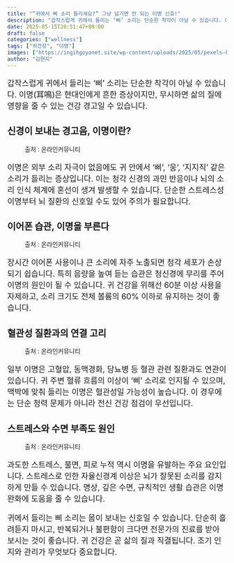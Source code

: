 ```yaml
---
title: "“귀에서 삐 소리 들리세요?” 그냥 넘기면 안 되는 이명 신호!"
description: "갑작스럽게 귀에서 들리는 ‘삐’ 소리는 단순한 착각이 아닐 수 있습니다. 이명(耳鳴)은 현대인에게 흔한 증상이지만, 무시하면 삶의 질에 영향을 줄 수 있는 건강 경고일 수 있습니다."
date: 2025-05-15T20:51:47+09:00
draft: false
categories: ["wellness"]
tags: ["귀건강", "이명"]
images: ["https://ingihgoyonet.site/wp-content/uploads/2025/05/pexels-kseniachernaya-3965524-684x1024.jpg", "https://ingihgoyonet.site/wp-content/uploads/2025/05/pexels-ozrenildo-599571-1024x683.jpg", "https://ingihgoyonet.site/wp-content/uploads/2025/05/pexels-karolina-grabowska-5206951-1024x683.jpg", "https://ingihgoyonet.site/wp-content/uploads/2025/05/pexels-olly-3808057-1024x616.jpg"]
author: "김현지"
---
```


<p style="font-size:18px">갑작스럽게 귀에서 들리는 ‘삐’ 소리는 단순한 착각이 아닐 수 있습니다. 이명(耳鳴)은 현대인에게 흔한 증상이지만, 무시하면 삶의 질에 영향을 줄 수 있는 건강 경고일 수 있습니다.</p> <h2 >신경이 보내는 경고음, 이명이란?</h2> <figure ><img src="https://ingihgoyonet.site/wp-content/uploads/2025/05/pexels-kseniachernaya-3965524-684x1024.jpg" alt="" style="aspect-ratio:16/9;object-fit:cover"/><figcaption >출처 : 온라인커뮤니티</figcaption></figure> <p style="font-size:18px">이명은 외부 소리 자극이 없음에도 귀 안에서 ‘삐’, ‘웅’, ‘지지직’ 같은 소리가 들리는 증상입니다. 이는 청각 신경의 과민 반응이나 뇌의 소리 인식 체계에 혼선이 생겨 발생할 수 있습니다. 단순한 스트레스성 이명부터 뇌 질환의 신호일 수도 있어 주의가 필요합니다.</p> <h2 >이어폰 습관, 이명을 부른다</h2> <figure ><img src="https://ingihgoyonet.site/wp-content/uploads/2025/05/pexels-ozrenildo-599571-1024x683.jpg" alt="" style="aspect-ratio:16/9;object-fit:cover"/><figcaption >출처 : 온라인커뮤니티</figcaption></figure> <p style="font-size:18px">장시간 이어폰 사용이나 큰 소리에 자주 노출되면 청각 세포가 손상되기 쉽습니다. 특히 음량을 높여 듣는 습관은 청신경에 무리를 주어 이명의 원인이 될 수 있습니다. 귀 건강을 위해선 60분 이상 사용을 자제하고, 소리 크기도 전체 볼륨의 60% 이하로 유지하는 것이 좋습니다.</p> <h2 >혈관성 질환과의 연결 고리</h2> <figure ><img src="https://ingihgoyonet.site/wp-content/uploads/2025/05/pexels-karolina-grabowska-5206951-1024x683.jpg" alt="" style="aspect-ratio:16/9;object-fit:cover"/><figcaption >출처 : 온라인커뮤니티</figcaption></figure> <p style="font-size:18px">일부 이명은 고혈압, 동맥경화, 당뇨병 등 혈관 관련 질환과도 연관이 있습니다. 귀 주변 혈류 흐름의 이상이 ‘삐’ 소리로 인지될 수 있으며, 맥박에 맞춰 들리는 이명은 혈관성일 가능성이 높습니다. 이 경우에는 단순 청력 문제가 아니라 전신 건강 점검이 우선입니다.</p> <h2 >스트레스와 수면 부족도 원인</h2> <figure ><img src="https://ingihgoyonet.site/wp-content/uploads/2025/05/pexels-olly-3808057-1024x616.jpg" alt="" style="aspect-ratio:16/9;object-fit:cover"/><figcaption >출처 : 온라인커뮤니티</figcaption></figure> <p style="font-size:18px">과도한 스트레스, 불면, 피로 누적 역시 이명을 유발하는 주요 요인입니다. 스트레스로 인한 자율신경계 이상은 뇌가 잘못된 소리를 감지하게 만들 수 있습니다. 명상, 깊은 수면, 규칙적인 생활 습관은 이명 완화에 도움을 줄 수 있습니다.</p> <p style="font-size:18px">귀에서 들리는 삐 소리는 몸이 보내는 신호일 수 있습니다. 단순히 흘려듣지 마시고, 반복되거나 불편함이 크다면 전문가의 진료를 받아보시는 것이 좋습니다. 귀 건강은 곧 삶의 질과 직결됩니다. 조기 인지와 관리가 무엇보다 중요합니다.</p>